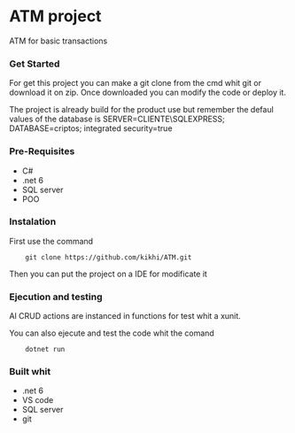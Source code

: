 # ATM project
ATM for basic transactions

### Get Started
For get this project you can make a git clone from the cmd whit git or download it on zip.
Once downloaded you can modify the code or deploy it.

The project is already build for the product use but remember the defaul values of the database is SERVER=CLIENTE\\SQLEXPRESS; DATABASE=criptos; integrated security=true


### Pre-Requisites
  - C# 
  - .net 6
  - SQL server
  - POO


### Instalation
First use the command 

```
    git clone https://github.com/kikhi/ATM.git
```

Then you can put the project on a IDE for modificate it

### Ejecution and testing
Al CRUD actions are instanced in functions for test whit a xunit.

You can also ejecute and test the code whit the comand
```
    dotnet run
```

### Built whit
  - .net 6
  - VS code
  - SQL server
  - git